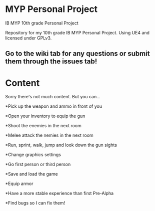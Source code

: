 # MYP Personal Project
IB MYP 10th grade Personal Project

Repository for my 10th grade IB MYP Personal Project. Using UE4 and licensed under GPLv3.

<h2>Go to the wiki tab for any questions or submit them through the issues tab!</h2>

<h1>Content</h1>
Sorry there's not much content. But you can...


*Pick up the weapon and ammo in front of you

*Open your inventory to equip the gun

*Shoot the enemies in the next room

*Melee attack the nemies in the next room

*Run, sprint, walk, jump and look down the gun sights

*Change graphics settings

*Go first person or third person

*Save and load the game

*Equip armor

*Have a more stable experience than first Pre-Alpha

*Find bugs so I can fix them!

